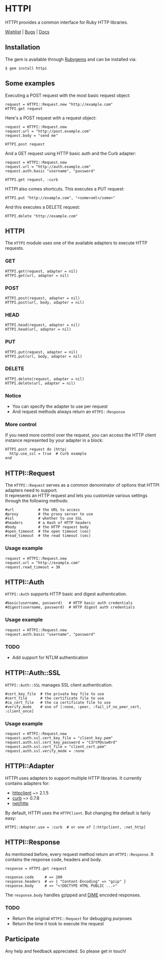 HTTPI
=====

HTTPI provides a common interface for Ruby HTTP libraries.

[Wishlist](http://httpi.uservoice.com) | [Bugs](http://github.com/rubiii/httpi/issues) | [Docs](http://rubydoc.info/gems/httpi/frames)

Installation
------------

The gem is available through [Rubygems](http://rubygems.org/gems/httpi) and can be installed via:

    $ gem install httpi

Some examples
-------------

Executing a POST request with the most basic request object:

    request = HTTPI::Request.new "http://example.com"
    HTTPI.get request

Here's a POST request with a request object:

    request = HTTPI::Request.new
    request.url = "http://post.example.com"
    request.body = "send me"
  
    HTTPI.post request

And a GET request using HTTP basic auth and the Curb adapter:

    request = HTTPI::Request.new
    request.url = "http://auth.example.com"
    request.auth.basic "username", "password"
  
    HTTPI.get request, :curb

HTTPI also comes shortcuts. This executes a PUT request:

    HTTPI.put "http://example.com", "<some>xml</some>"

And this executes a DELETE request:

    HTTPI.delete "http://example.com"

HTTPI
-------------

The `HTTPI` module uses one of the available adapters to execute HTTP requests.

### GET

    HTTPI.get(request, adapter = nil)
    HTTPI.get(url, adapter = nil)

### POST

    HTTPI.post(request, adapter = nil)
    HTTPI.post(url, body, adapter = nil)

### HEAD

    HTTPI.head(request, adapter = nil)
    HTTPI.head(url, adapter = nil)

### PUT

    HTTPI.put(request, adapter = nil)
    HTTPI.put(url, body, adapter = nil)

### DELETE

    HTTPI.delete(request, adapter = nil)
    HTTPI.delete(url, adapter = nil)

### Notice

* You can specify the adapter to use per request
* And request methods always return an `HTTPI::Response`

### More control

If you need more control over the request, you can access the HTTP client instance represented
by your adapter in a block:

    HTTPI.post request do |http|
      http.use_ssl = true  # Curb example
    end

HTTPI::Request
--------------

The `HTTPI::Request` serves as a common denominator of options that HTTPI adapters need to support.  
It represents an HTTP request and lets you customize various settings through the following methods:

    #url           # the URL to access
    #proxy         # the proxy server to use
    #ssl           # whether to use SSL
    #headers       # a Hash of HTTP headers
    #body          # the HTTP request body
    #open_timeout  # the open timeout (sec)
    #read_timeout  # the read timeout (sec)

### Usage example

    request = HTTPI::Request.new
    request.url = "http://example.com"
    request.read_timeout = 30

HTTPI::Auth
-----------

`HTTPI::Auth` supports HTTP basic and digest authentication.

    #basic(username, password)   # HTTP basic auth credentials
    #digest(username, password)  # HTTP digest auth credentials

### Usage example

    request = HTTPI::Request.new
    request.auth.basic "username", "password"

### TODO

* Add support for NTLM authentication

HTTPI::Auth::SSL
----------------

`HTTPI::Auth::SSL` manages SSL client authentication.

    #cert_key_file  # the private key file to use
    #cert_file      # the certificate file to use
    #ca_cert_file   # the ca certificate file to use
    #verify_mode    # one of [:none, :peer, :fail_if_no_peer_cert, :client_once]

### Usage example

    request = HTTPI::Request.new
    request.auth.ssl.cert_key_file = "client_key.pem"
    request.auth.ssl.cert_key_password = "C3rtP@ssw0rd"
    request.auth.ssl.cert_file = "client_cert.pem"
    request.auth.ssl.verify_mode = :none

HTTPI::Adapter
--------------

HTTPI uses adapters to support multiple HTTP libraries.
It currently contains adapters for:

* [httpclient](http://rubygems.org/gems/httpclient) ~> 2.1.5
* [curb](http://rubygems.org/gems/curb) ~> 0.7.8
* [net/http](http://ruby-doc.org/stdlib/libdoc/net/http/rdoc)

By default, HTTPI uses the `HTTPClient`. But changing the default is fairly easy:

    HTTPI::Adapter.use = :curb  # or one of [:httpclient, :net_http]

HTTPI::Response
---------------

As mentioned before, every request method return an `HTTPI::Response`.
It contains the response code, headers and body.

    response = HTTPI.get request
     
    response.code     # => 200
    response.headers  # => { "Content-Encoding" => "gzip" }
    response.body     # => "<!DOCTYPE HTML PUBLIC ...>"

The `response.body` handles gzipped and [DIME](http://en.wikipedia.org/wiki/Direct_Internet_Message_Encapsulation) encoded responses.

### TODO

* Return the original `HTTPI::Request` for debugging purposes
* Return the time it took to execute the request

Participate
-----------

Any help and feedback appreciated. So please get in touch!
